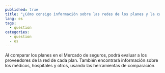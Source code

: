 ```yaml
---
published: true
title: "¿Cómo consigo información sobre las redes de los planes y la calidad de los servicios?"
lang: es
tags: 
  - question
categories: 
  - question
  - es
---
```


Al comparar los planes en el Mercado de seguros, podrá evaluar a los proveedores de la red de cada plan. También encontrará información sobre los médicos, hospitales y otros, usando las herramientas de comparación.
